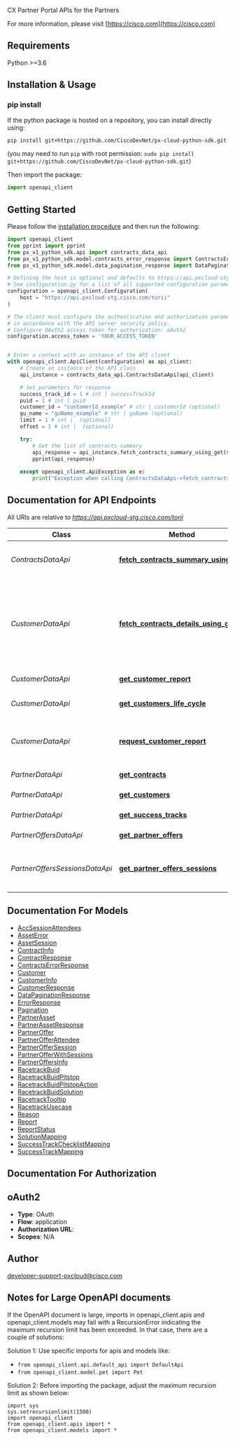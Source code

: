 CX Partner Portal APIs for the Partners

For more information, please visit [https://cisco.com](https://cisco.com)

## Requirements

Python >=3.6

## Installation & Usage
### pip install

If the python package is hosted on a repository, you can install directly using:

```sh
pip install git+https://github.com/CiscoDevNet/px-cloud-python-sdk.git
```
(you may need to run `pip` with root permission: `sudo pip install git+https://github.com/CiscoDevNet/px-cloud-python-sdk.git`)

Then import the package:
```python
import openapi_client
```

## Getting Started

Please follow the [installation procedure](#installation--usage) and then run the following:

```python
import openapi_client
from pprint import pprint
from px_v1_python_sdk.api import contracts_data_api
from px_v1_python_sdk.model.contracts_error_response import ContractsErrorResponse
from px_v1_python_sdk.model.data_pagination_response import DataPaginationResponse

# Defining the host is optional and defaults to https://api.pxcloud-stg.cisco.com/torii
# See configuration.py for a list of all supported configuration parameters.
configuration = openapi_client.Configuration(
    host = "https://api.pxcloud-stg.cisco.com/torii"
)

# The client must configure the authentication and authorization parameters
# in accordance with the API server security policy.
# Configure OAuth2 access token for authorization: oAuth2
configuration.access_token = 'YOUR_ACCESS_TOKEN'


# Enter a context with an instance of the API client
with openapi_client.ApiClient(configuration) as api_client:
    # Create an instance of the API class
    api_instance = contracts_data_api.ContractsDataApi(api_client)

    # Set parameters for response
    success_track_id = 1 # int | successTrackId
    puid = 1 # int | puid
    customer_id = "customerId_example" # str | customerId (optional)
    gu_name = "guName_example" # str | guName (optional)
    limit = 1 # int |  (optional)
    offset = 1 # int |  (optional)

    try:
        # Get the list of contracts summary
        api_response = api_instance.fetch_contracts_summary_using_get(success_track_id, puid, customer_id=customer_id, gu_name=gu_name, limit=limit, offset=offset)
        pprint(api_response)
        
    except openapi_client.ApiException as e:
        print("Exception when calling ContractsDataApi->fetch_contracts_summary_using_get: %s\n" % e)
```

## Documentation for API Endpoints

All URIs are relative to *https://api.pxcloud-stg.cisco.com/torii*

Class | Method | HTTP request | Description
------------ | ------------- | ------------- | -------------
*ContractsDataApi* | [**fetch_contracts_summary_using_get**](docs/px_v1_python_sdk/ContractsDataApi.md#fetch_contracts_summary_using_get) | **GET** /v2/contracts | Get the list of contracts summary
*CustomerDataApi* | [**fetch_contracts_details_using_get**](docs/px_v1_python_sdk/CustomerDataApi.md#fetch_contracts_details_using_get) | **GET** /v1/contract/details | Get the list of contracts Details from flat table. It supports pagination , filtering and sorting
*CustomerDataApi* | [**get_customer_report**](docs/px_v1_python_sdk/CustomerDataApi.md#get_customer_report) | **GET** /v1/customers/{customerId}/reports/{reportId} | Get the report
*CustomerDataApi* | [**get_customers_life_cycle**](docs/px_v1_python_sdk/CustomerDataApi.md#get_customers_life_cycle) | **GET** /v1/customers/{customerId}/lifecycle | Get customer lifecycle
*CustomerDataApi* | [**request_customer_report**](docs/px_v1_python_sdk/CustomerDataApi.md#request_customer_report) | **POST** /v1/customers/{customerId}/reports | Request customer data reports as bulk files
*PartnerDataApi* | [**get_contracts**](docs/px_v1_python_sdk/PartnerDataApi.md#get_contracts) | **GET** /v1/contracts | List of contracts
*PartnerDataApi* | [**get_customers**](docs/px_v1_python_sdk/PartnerDataApi.md#get_customers) | **GET** /v1/customers | List of customers
*PartnerDataApi* | [**get_success_tracks**](docs/px_v1_python_sdk/PartnerDataApi.md#get_success_tracks) | **GET** /v1/successTracks | Success Tracks
*PartnerOffersDataApi* | [**get_partner_offers**](docs/px_v1_python_sdk/PartnerOffersDataApi.md#get_partner_offers) | **GET** /v1/partnerOffers | Get Partner Offers
*PartnerOffersSessionsDataApi* | [**get_partner_offers_sessions**](docs/px_v1_python_sdk/PartnerOffersSessionsDataApi.md#get_partner_offers_sessions) | **GET** /v1/partnerOffersSessions | Get Info about Partner Offers Sessions


## Documentation For Models

 - [AccSessionAttendees](docs/px_v1_python_sdk/AccSessionAttendees.md)
 - [AssetError](docs/px_v1_python_sdk/AssetError.md)
 - [AssetSession](docs/px_v1_python_sdk/AssetSession.md)
 - [ContractInfo](docs/px_v1_python_sdk/ContractInfo.md)
 - [ContractResponse](docs/px_v1_python_sdk/ContractResponse.md)
 - [ContractsErrorResponse](docs/px_v1_python_sdk/ContractsErrorResponse.md)
 - [Customer](docs/px_v1_python_sdk/Customer.md)
 - [CustomerInfo](docs/px_v1_python_sdk/CustomerInfo.md)
 - [CustomerResponse](docs/px_v1_python_sdk/CustomerResponse.md)
 - [DataPaginationResponse](docs/px_v1_python_sdk/DataPaginationResponse.md)
 - [ErrorResponse](docs/px_v1_python_sdk/ErrorResponse.md)
 - [Pagination](docs/px_v1_python_sdk/Pagination.md)
 - [PartnerAsset](docs/px_v1_python_sdk/PartnerAsset.md)
 - [PartnerAssetResponse](docs/px_v1_python_sdkPartnerAssetResponse.md)
 - [PartnerOffer](docs/px_v1_python_sdkPartnerOffer.md)
 - [PartnerOfferAttendee](docs/px_v1_python_sdkPartnerOfferAttendee.md)
 - [PartnerOfferSession](docs/px_v1_python_sdkPartnerOfferSession.md)
 - [PartnerOfferWithSessions](docs/px_v1_python_sdkPartnerOfferWithSessions.md)
 - [PartnerOffersInfo](docs/px_v1_python_sdkPartnerOffersInfo.md)
 - [RacetrackBuid](docs/px_v1_python_sdkRacetrackBuid.md)
 - [RacetrackBuidPitstop](docs/px_v1_python_sdkRacetrackBuidPitstop.md)
 - [RacetrackBuidPitstopAction](docs/px_v1_python_sdkRacetrackBuidPitstopAction.md)
 - [RacetrackBuidSolution](docs/px_v1_python_sdkRacetrackBuidSolution.md)
 - [RacetrackTooltip](docs/px_v1_python_sdkRacetrackTooltip.md)
 - [RacetrackUsecase](docs/px_v1_python_sdkRacetrackUsecase.md)
 - [Reason](docs/px_v1_python_sdkReason.md)
 - [Report](docs/px_v1_python_sdkReport.md)
 - [ReportStatus](docs/px_v1_python_sdkReportStatus.md)
 - [SolutionMapping](docs/px_v1_python_sdkSolutionMapping.md)
 - [SuccessTrackChecklistMapping](docs/px_v1_python_sdkSuccessTrackChecklistMapping.md)
 - [SuccessTrackMapping](docs/px_v1_python_sdk/SuccessTrackMapping.md)


## Documentation For Authorization


## oAuth2

- **Type**: OAuth
- **Flow**: application
- **Authorization URL**: 
- **Scopes**: N/A


## Author

developer-support-pxcloud@cisco.com


## Notes for Large OpenAPI documents
If the OpenAPI document is large, imports in openapi_client.apis and openapi_client.models may fail with a
RecursionError indicating the maximum recursion limit has been exceeded. In that case, there are a couple of solutions:

Solution 1:
Use specific imports for apis and models like:
- `from openapi_client.api.default_api import DefaultApi`
- `from openapi_client.model.pet import Pet`

Solution 2:
Before importing the package, adjust the maximum recursion limit as shown below:
```
import sys
sys.setrecursionlimit(1500)
import openapi_client
from openapi_client.apis import *
from openapi_client.models import *
```


